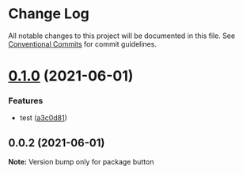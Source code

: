 # Change Log

All notable changes to this project will be documented in this file.
See [Conventional Commits](https://conventionalcommits.org) for commit guidelines.

# [0.1.0](https://github.com/mrmodise/ds/compare/button@0.0.2...button@0.1.0) (2021-06-01)


### Features

* test ([a3c0d81](https://github.com/mrmodise/ds/commit/a3c0d81dbea4b57aa31430a57d2e1d644d300004))





## 0.0.2 (2021-06-01)

**Note:** Version bump only for package button
